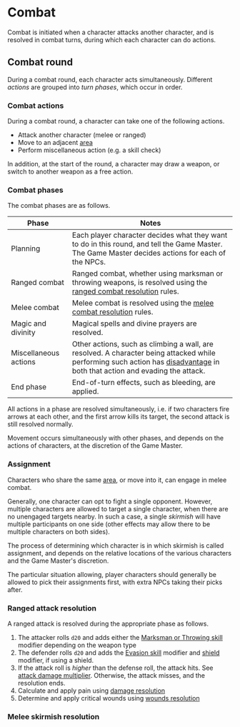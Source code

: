 # Combat

Combat is initiated when a character attacks another character, and is resolved in combat turns, during which each character can do actions.

## Combat round

During a combat round, each character acts simultaneously. Different *actions* are grouped into *turn phases*, which occur in order.

### Combat actions

During a combat round, a character can take one of the following actions.

- Attack another character (melee or ranged)
- Move to an adjacent [area](#TODO)
- Perform miscellaneous action (e.g. a skill check)

In addition, at the start of the round, a character may draw a weapon, or switch to another weapon as a free action.

### Combat phases

The combat phases are as follows.

| Phase | Notes |
|-|-|
| Planning | Each player character decides what they want to do in this round, and tell the Game Master. The Game Master decides actions for each of the NPCs. |
| Ranged combat | Ranged combat, whether using marksman or throwing weapons, is resolved using the [ranged combat resolution](#TODO) rules. |
| Melee combat | Melee combat is resolved using the [melee combat resolution](#TODO) rules. |
| Magic and divinity | Magical spells and divine prayers are resolved. |
| Miscellaneous actions | Other actions, such as climbing a wall, are resolved. A character being attacked while performing such action has [disadvantage](./characters#advantage-and-disadvantage) in both that action and evading the attack. |
| End phase | End-of-turn effects, such as bleeding, are applied. |

All actions in a phase are resolved simultaneously, i.e. if two characters fire arrows at each other, and the first arrow kills its target, the second attack is still resolved normally.

Movement occurs simultaneously with other phases, and depends on the actions of characters, at the discretion of the Game Master.

### Assignment

Characters who share the same [area](#TODO), or move into it, can engage in melee combat.

Generally, one character can opt to fight a single opponent. However, multiple characters are allowed to target a single character, when there are no unengaged targets nearby. In such a case, a single *skirmish* will have multiple participants on one side (other effects may allow there to be multiple characters on both sides).

The process of determining which character is in which skirmish is called assignment, and depends on the relative locations of the various characters and the Game Master's discretion.

The particular situation allowing, player characters should generally be allowed to pick their assignments first, with extra NPCs taking their picks after.

### Ranged attack resolution

A ranged attack is resolved during the appropriate phase as follows.

1. The attacker rolls `d20` and adds either the [Marksman or Throwing skill](./characters#list-of-skills) modifier depending on the weapon type
1. The defender rolls `d20` and adds the [Evasion skill](./characters#list-of-skills) modifier and [shield](#TODO) modifier, if using a shield.
1. If the attack roll is *higher* than the defense roll, the attack hits. See [attack damage multiplier](#TODO). Otherwise, the attack misses, and the resolution ends.
1. Calculate and apply pain using [damage resolution](#TODO)
1. Determine and apply critical wounds using [wounds resolution](#TODO)

### Melee skirmish resolution
